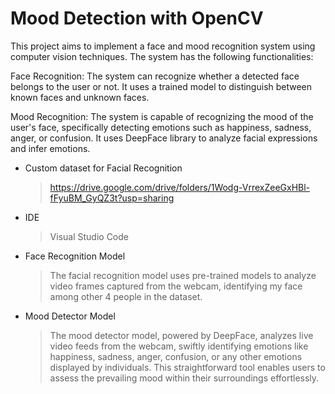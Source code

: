 # Mood Detection with OpenCV

This project aims to implement a face and mood recognition system using computer vision techniques. The system has the following functionalities:

Face Recognition: The system can recognize whether a detected face belongs to the user or not. It uses a trained model to distinguish between known faces and unknown faces.

Mood Recognition: The system is capable of recognizing the mood of the user's face, specifically detecting emotions such as happiness, sadness, anger, or confusion. It uses DeepFace library to analyze facial expressions and infer emotions.


* Custom dataset for Facial Recognition
  > https://drive.google.com/drive/folders/1Wodg-VrrexZeeGxHBl-fFyuBM_GyQZ3t?usp=sharing

* IDE
  > Visual Studio Code

* Face Recognition Model
  > The facial recognition model uses pre-trained models to analyze video frames captured from the webcam, identifying my face among other 4 people in the dataset.

* Mood Detector Model
  > The mood detector model, powered by DeepFace, analyzes live video feeds from the webcam, swiftly identifying emotions like happiness, sadness, anger, confusion, or any other emotions displayed by individuals. This straightforward tool enables users to assess the prevailing mood within their surroundings effortlessly.
